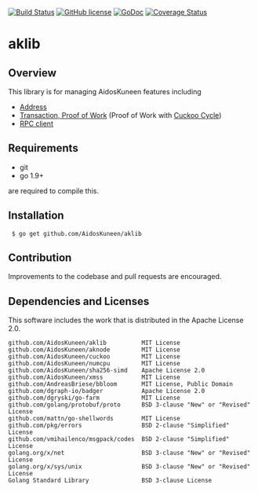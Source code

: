 [![Build Status](https://travis-ci.org/AidosKuneen/aklib.svg?branch=master)](https://travis-ci.org/AidosKuneen/aklib)
[![GitHub license](https://img.shields.io/badge/license-MIT-blue.svg)](https://raw.githubusercontent.com/AidosKuneen/aklib/LICENSE)
[![GoDoc](https://godoc.org/github.com/AidosKuneen/aklib?status.svg)](https://godoc.org/github.com/AidosKuneen/aklib)
[![Coverage Status](https://coveralls.io/repos/github/AidosKuneen/aklib/badge.svg?branch=master)](https://coveralls.io/github/AidosKuneen/aklib?branch=master)

# aklib 

## Overview

This  library is for managing AidosKuneen features including

* [Address](https://github.com/AidosKuneen/aklib/tree/master/address)
* [Transaction, Proof of Work](https://github.com/AidosKuneen/aklib/tree/master/tx)
 (Proof of Work with [Cuckoo Cycle](https://github.com/AidosKuneen/cuckoo))
* [RPC client](https://github.com/AidosKuneen/aklib/tree/master/rpcclient)

## Requirements

* git
* go 1.9+

are required to compile this.

## Installation

     $ go get github.com/AidosKuneen/aklib


## Contribution
Improvements to the codebase and pull requests are encouraged.


## Dependencies and Licenses

This software includes the work that is distributed in the Apache License 2.0.

```
github.com/AidosKuneen/aklib          MIT License
github.com/AidosKuneen/aknode         MIT License
github.com/AidosKuneen/cuckoo         MIT License
github.com/AidosKuneen/numcpu         MIT License
github.com/AidosKuneen/sha256-simd    Apache License 2.0
github.com/AidosKuneen/xmss           MIT License
github.com/AndreasBriese/bbloom       MIT License, Public Domain
github.com/dgraph-io/badger           Apache License 2.0
github.com/dgryski/go-farm            MIT License
github.com/golang/protobuf/proto      BSD 3-clause "New" or "Revised" License
github.com/mattn/go-shellwords        MIT License
github.com/pkg/errors                 BSD 2-clause "Simplified" License
github.com/vmihailenco/msgpack/codes  BSD 2-clause "Simplified" License
golang.org/x/net                      BSD 3-clause "New" or "Revised" License
golang.org/x/sys/unix                 BSD 3-clause "New" or "Revised" License
Golang Standard Library               BSD 3-clause License
```